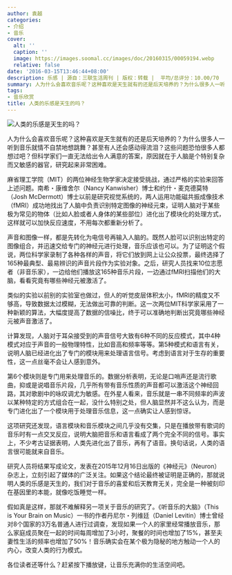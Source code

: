 ```yaml
---
author: 袁越
categories:
- 介绍
- 音乐
cover:
  alt: ''
  caption: ''
  image: https://images.soomal.cc/images/doc/20160315/00059194.webp
  relative: false
date: '2016-03-15T13:46:44+08:00'
description: 乐感 | 源自：三联生活周刊 | 版权：转载 |  平均/总评分：10.00/70
summary: 人为什么会喜欢音乐呢？这种喜欢是天生就有的还是后天培养的？为什么很多人一听到音乐就情不自禁地想跳舞？甚至有人还会感动得流泪？这些问题恐怕很多人都想过吧？但科学家们一直无法给出令人满意的答案，原因就在于人脑是个特别复杂而又敏感的器官，研究起来非常困难……
tags:
- 音乐欣赏
title: 人类的乐感是天生的吗？
---
```


![人类的乐感是天生的吗？](https://images.soomal.cc/images/doc/20160315/00059194.webp)





人为什么会喜欢音乐呢？这种喜欢是天生就有的还是后天培养的？为什么很多人一听到音乐就情不自禁地想跳舞？甚至有人还会感动得流泪？这些问题恐怕很多人都想过吧？但科学家们一直无法给出令人满意的答案，原因就在于人脑是个特别复杂而又敏感的器官，研究起来非常困难。

麻省理工学院（MIT）的两位神经生物学家决定接受挑战，通过严格的实验来回答上述问题。南希・康维舍尔（Nancy Kanwisher）博士和约什・麦克德莫特（Josh McDermott）博士以前是研究视觉系统的，两人运用功能磁共振成像技术（fMRI）成功地找出了人脑中负责识别特定图像的神经元束，证明人脑对于某些极为常见的物体（比如人脸或者人身体的某些部位）进化出了模块化的处理方式，这样就可以加快反应速度，不用每次都重新分析了。

声音和图像一样，都是先转化为电信号再输入人脑的。既然人脸可以识别出特定的图像组合，并迅速交给专门的神经元进行处理，音乐应该也可以。为了证明这个假说，两位科学家录制了各种各样的声音，将它们放到网上让公众投票，最终选择了165种最典型、最易辨识的声音片段作为实验对象。之后，研究人员找来10位志愿者（非音乐家），一边给他们播放这165种音乐片段，一边通过fMRI扫描他们的大脑，看看究竟有哪些神经元被激活了。

类似的实验以前别的实验室也做过，但人的听觉皮层体积太小，fMRI的精度又不够高，导致数据太过模糊，无法做出可靠的判断。这一次两位MIT科学家采用了一种新颖的算法，大幅度提高了数据的信噪比，终于可以准确地判断出究竟哪些神经元被声音激活了。

计算发现，人脑对于耳朵接受到的声音信号大致有6种不同的反应模式，其中4种模式对应于声音的一般物理特性，比如音高和频率等等。第5种模式和语言有关，说明人脑已经进化出了专门的模块用来处理语言信号。考虑到语言对于生存的重要性，这一点丝毫不会让人感到意外。

第6个模块则是专门用来处理音乐的。数据分析表明，无论是口哨声还是流行歌曲，抑或是说唱音乐片段，几乎所有带有音乐性质的声音都可以激活这个神经回路，其对歌剧中的咏叹调尤为敏感。在外星人看来，音乐就是一串不同频率的声波以某种特定的方式组合在一起，没什么特别之处，但人脑显然并不这么认为，而是专门进化出了一个模块用于处理音乐信息，这一点确实让人感到惊讶。

这项研究还发现，语言模块和音乐模块之间几乎没有交集，只是在播放带有歌词的音乐时有一点交叉反应，说明大脑把音乐和语言看成了两个完全不同的信号。事实上，不少考古证据表明，人类先进化出了音乐，再有了语音。换句话说，人类的语言很可能就来自音乐。

研究人员将结果写成论文，发表在2015年12月16日出版的《神经元》（Neuron）杂志上，立刻引起了媒体的广泛关注。如果这个结论最终被证明是正确的，那就说明人类的乐感是天生的，我们对于音乐的喜爱和后天教育无关，完全是一种被刻印在基因里的本能，就像吃饭睡觉一样。

假如真是这样，那就不难解释另一项关于音乐的研究了。《听音乐的大脑》（This is Your Brain on Music）一书的作者丹尼尔・列维廷（Daniel Levitin）博士曾经对8个国家的3万名普通人进行过调查，发现如果一个人的家里经常播放音乐，那么家庭成员聚在一起的时间每周增加了3小时，聚餐的时间也增加了15%，甚至夫妻性生活的频率也增加了50%！音乐确实会在某个极为隐秘的地方触动一个人的内心，改变人类的行为模式。

各位读者还等什么？赶紧按下播放键，让音乐充满你的生活空间吧。